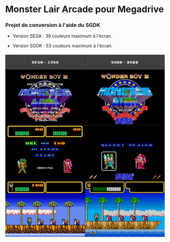 # Monster Lair Arcade pour Megadrive
 
### Projet de conversion à l'aide du SGDK

- Version SEGA : 39 couleurs maximum à l'écran.

- Version SGDK : 53 couleurs maximum à l'écran.

####

<p align="center"><img src='Comparatif.png'></p>